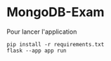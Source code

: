 # MongoDB-Exam

Pour lancer l'application
```
pip install -r requirements.txt
flask --app app run
```
